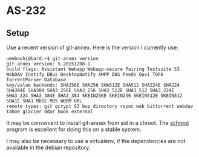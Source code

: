 # AS-232


## Setup

Use a recent version of git-annex.  Here is the version I currently use:

```
umeboshi@bard:~$ git-annex version
git-annex version: 5.20151208-1
build flags: Assistant Webapp Webapp-secure Pairing Testsuite S3 WebDAV Inotify DBus DesktopNotify XMPP DNS Feeds Quvi TDFA TorrentParser Database
key/value backends: SHA256E SHA256 SHA512E SHA512 SHA224E SHA224 SHA384E SHA384 SHA3_256E SHA3_256 SHA3_512E SHA3_512 SHA3_224E SHA3_224 SHA3_384E SHA3_384 SKEIN256E SKEIN256 SKEIN512E SKEIN512 SHA1E SHA1 MD5E MD5 WORM URL
remote types: git gcrypt S3 bup directory rsync web bittorrent webdav tahoe glacier ddar hook external
```

It may be convenient to install git-annex from sid in a chroot.  The 
[schroot](http://packages.debian.org/schroot) program is excellent for 
doing this on a stable system.


I may also be necessary to use a virtualenv, if the dependencies are not 
available in the debian repository.


